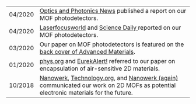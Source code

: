 

|              	|                                                                                                                                                                                                                                           	|
|--------------	|-------------------------------------------------------------------------------------------------------------------------------------------------------------------------------------------------------------------------------------------	|
| 04/2020     	| <a href="https://www.osa-opn.org/home/newsroom/2020/april/mof-based_broadband_photodetector/" target="_blank"> Optics and Photonics News</a> published a report on our MOF photodetectors.	|
| 04/2020     	| <a href="https://www.laserfocusworld.com/detectors-imaging/article/14173895/metalorganic-semiconductor-photodetector-has-400-to-1575-nm-spectral-detection-range" target="_blank"> Laserfocusworld</a> and <a href="https://www.sciencedaily.com/releases/2020/04/200409093935.htm" target="_blank"> Science Daily </a> reported on our MOF photodetectors.
| 03/2020 	| Our paper on MOF photodetectors is featured on the <a href="https://onlinelibrary.wiley.com/doi/10.1002/adma.202070071" target="_blank">back cover of Advanced Materials</a>.                                                                      	|
| 01/2020    	| <a href="https://phys.org/news/2020-01-encapsulation-technique-electronic-properties-sensitive.html" target="_blank"> phys.org</a> and <a href="https://www.eurekalert.org/pub_releases/2020-01/hd-hss012820.php" target="_blank"> EurekAlert!</a> referred to our paper on encapsulation of air-sensitive 2D materials.
| 10/2018  	| <a href="https://www.nanowerk.com/nanotechnology-news2/newsid=51288.php" target="_blank"> Nanowerk</a>, <a href="https://www.technology.org/2018/10/16/metal-organic-frameworks-ready-for-electronics/?utm_source=feedburner&utm_medium=feed&utm_campaign=Feed%3A+TechnologyOrg+%28Technology+Org+-+All+News%29" target="_blank">Technology.org</a>, and <a href="https://www.nanowerk.com/nanotechnology-news2/newsid=51277.php" target="_blank"> Nanowerk (again)</a> communicated our work on 2D MOFs as potential electronic materials for the future.




